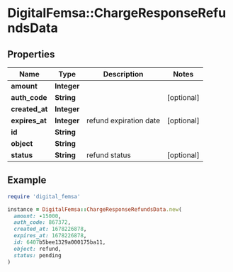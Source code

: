 # DigitalFemsa::ChargeResponseRefundsData

## Properties

| Name | Type | Description | Notes |
| ---- | ---- | ----------- | ----- |
| **amount** | **Integer** |  |  |
| **auth_code** | **String** |  | [optional] |
| **created_at** | **Integer** |  |  |
| **expires_at** | **Integer** | refund expiration date | [optional] |
| **id** | **String** |  |  |
| **object** | **String** |  |  |
| **status** | **String** | refund status | [optional] |

## Example

```ruby
require 'digital_femsa'

instance = DigitalFemsa::ChargeResponseRefundsData.new(
  amount: -15000,
  auth_code: 867372,
  created_at: 1678226878,
  expires_at: 1678226878,
  id: 6407b5bee1329a000175ba11,
  object: refund,
  status: pending
)
```


